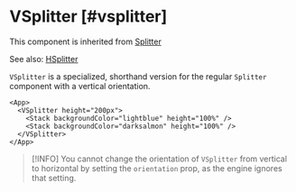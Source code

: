 # VSplitter [#vsplitter]

This component is inherited from [Splitter](components/Splitter)

See also: [HSplitter](components/HSplitter)

`VSplitter` is a specialized, shorthand version for the regular `Splitter` component with a vertical orientation.

```xmlui-pg copy display name="Example: VSplitter"
<App>
  <VSplitter height="200px">
    <Stack backgroundColor="lightblue" height="100%" />
    <Stack backgroundColor="darksalmon" height="100%" />
  </VSplitter>
</App>
```

>[!INFO]
> You cannot change the orientation of `VSplitter` from vertical to horizontal by setting the `orientation` prop, as the engine ignores that setting.


